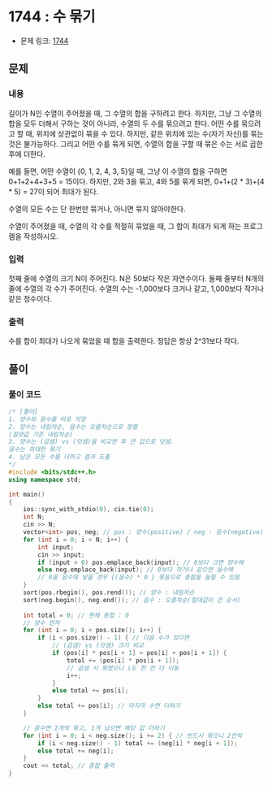 # 1744 : 수 묶기
- 문제 링크: [1744](https://www.acmicpc.net/problem/1744)

## 문제
### 내용
길이가 N인 수열이 주어졌을 때, 그 수열의 합을 구하려고 한다. 하지만, 그냥 그 수열의 합을 모두 더해서 구하는 것이 아니라, 수열의 두 수를 묶으려고 한다. 어떤 수를 묶으려고 할 때, 위치에 상관없이 묶을 수 있다. 하지만, 같은 위치에 있는 수(자기 자신)를 묶는 것은 불가능하다. 그리고 어떤 수를 묶게 되면, 수열의 합을 구할 때 묶은 수는 서로 곱한 후에 더한다.

예를 들면, 어떤 수열이 {0, 1, 2, 4, 3, 5}일 때, 그냥 이 수열의 합을 구하면 0+1+2+4+3+5 = 15이다. 하지만, 2와 3을 묶고, 4와 5를 묶게 되면, 0+1+(2 * 3)+(4 * 5) = 27이 되어 최대가 된다.

수열의 모든 수는 단 한번만 묶거나, 아니면 묶지 않아야한다.

수열이 주어졌을 때, 수열의 각 수를 적절히 묶었을 때, 그 합이 최대가 되게 하는 프로그램을 작성하시오.

### 입력
첫째 줄에 수열의 크기 N이 주어진다. N은 50보다 작은 자연수이다. 둘째 줄부터 N개의 줄에 수열의 각 수가 주어진다. 수열의 수는 -1,000보다 크거나 같고, 1,000보다 작거나 같은 정수이다.

### 출력
수를 합이 최대가 나오게 묶었을 때 합을 출력한다. 정답은 항상 2^31보다 작다.

## 풀이
### 풀이 코드
```cpp
/* [풀이]
1. 양수와 음수를 따로 저장
2. 양수는 내림차순, 음수는 오름차순으로 정렬
(절댓값 기준 내림차순)
3. 양수는 (곱셈) vs (덧셈)을 비교한 후 큰 값으로 덧셈.
음수는 최대한 묶기
4. 남은 모든 수를 더하고 결과 도출
*/
#include <bits/stdc++.h>
using namespace std;

int main()
{
	ios::sync_with_stdio(0), cin.tie(0);
	int N;
	cin >> N;
	vector<int> pos, neg; // pos : 양수(positive) / neg : 음수(negative)
	for (int i = 0; i < N; i++) {
		int input;
		cin >> input;
		if (input > 0) pos.emplace_back(input); // 0보다 크면 양수에
		else neg.emplace_back(input); // 0보다 작거나 같으면 음수에
		// 0을 음수에 넣을 경우 {(음수) * 0 } 묶음으로 총합을 늘릴 수 있음
	}
	sort(pos.rbegin(), pos.rend()); // 양수 : 내림차순
	sort(neg.begin(), neg.end()); // 음수 : 오름차순(절대값이 큰 순서)
	
	int total = 0; // 현재 총합 : 0
	// 양수 먼저
	for (int i = 0; i < pos.size(); i++) {
		if (i < pos.size() - 1) { // 다음 수가 있다면
			// (곱셈) vs (덧셈) 크기 비교
			if (pos[i] * pos[i + 1] > pos[i] + pos[i + 1]) {
				total += (pos[i] * pos[i + 1]);
				// 곱셈 시 묶였으니 i도 한 칸 더 이동
				i++;
			}
			else total += pos[i];
		}
		else total += pos[i]; // 마지막 수면 더하기
	}

	// 음수면 2개씩 묶고, 1개 남으면 해당 값 더하기
	for (int i = 0; i < neg.size(); i += 2) { // 반드시 묶으니 2칸씩
		if (i < neg.size() - 1) total += (neg[i] * neg[i + 1]);
		else total += neg[i];
	}
	cout << total; // 총합 출력
}
```